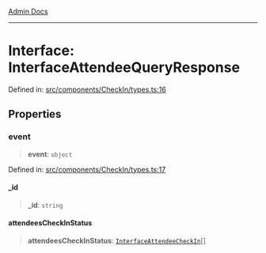 [Admin Docs](/)

***

# Interface: InterfaceAttendeeQueryResponse

Defined in: [src/components/CheckIn/types.ts:16](https://github.com/hustlernik/talawa-admin/blob/fe326ed17e0fa5ad916ff9f383f63b5d38aedc7b/src/components/CheckIn/types.ts#L16)

## Properties

### event

> **event**: `object`

Defined in: [src/components/CheckIn/types.ts:17](https://github.com/hustlernik/talawa-admin/blob/fe326ed17e0fa5ad916ff9f383f63b5d38aedc7b/src/components/CheckIn/types.ts#L17)

#### \_id

> **\_id**: `string`

#### attendeesCheckInStatus

> **attendeesCheckInStatus**: [`InterfaceAttendeeCheckIn`](InterfaceAttendeeCheckIn.md)[]
